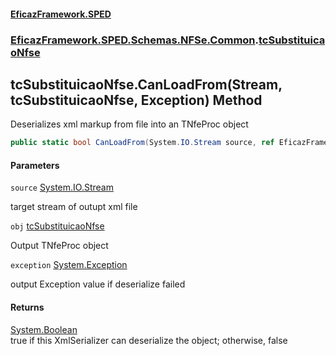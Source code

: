 #### [EficazFramework.SPED](EficazFrameworkSPED.md 'EficazFramework SPED')
### [EficazFramework.SPED.Schemas.NFSe.Common](EficazFramework.SPED.Schemas.NFSe.Common.md 'EficazFramework.SPED.Schemas.NFSe.Common').[tcSubstituicaoNfse](EficazFramework.SPED.Schemas.NFSe.Common/tcSubstituicaoNfse.md 'EficazFramework.SPED.Schemas.NFSe.Common.tcSubstituicaoNfse')

## tcSubstituicaoNfse.CanLoadFrom(Stream, tcSubstituicaoNfse, Exception) Method

Deserializes xml markup from file into an TNfeProc object

```csharp
public static bool CanLoadFrom(System.IO.Stream source, ref EficazFramework.SPED.Schemas.NFSe.Common.tcSubstituicaoNfse obj, ref System.Exception exception);
```
#### Parameters

<a name='EficazFramework.SPED.Schemas.NFSe.Common.tcSubstituicaoNfse.CanLoadFrom(System.IO.Stream,EficazFramework.SPED.Schemas.NFSe.Common.tcSubstituicaoNfse,System.Exception).source'></a>

`source` [System.IO.Stream](https://docs.microsoft.com/en-us/dotnet/api/System.IO.Stream 'System.IO.Stream')

target stream of outupt xml file

<a name='EficazFramework.SPED.Schemas.NFSe.Common.tcSubstituicaoNfse.CanLoadFrom(System.IO.Stream,EficazFramework.SPED.Schemas.NFSe.Common.tcSubstituicaoNfse,System.Exception).obj'></a>

`obj` [tcSubstituicaoNfse](EficazFramework.SPED.Schemas.NFSe.Common/tcSubstituicaoNfse.md 'EficazFramework.SPED.Schemas.NFSe.Common.tcSubstituicaoNfse')

Output TNfeProc object

<a name='EficazFramework.SPED.Schemas.NFSe.Common.tcSubstituicaoNfse.CanLoadFrom(System.IO.Stream,EficazFramework.SPED.Schemas.NFSe.Common.tcSubstituicaoNfse,System.Exception).exception'></a>

`exception` [System.Exception](https://docs.microsoft.com/en-us/dotnet/api/System.Exception 'System.Exception')

output Exception value if deserialize failed

#### Returns
[System.Boolean](https://docs.microsoft.com/en-us/dotnet/api/System.Boolean 'System.Boolean')  
true if this XmlSerializer can deserialize the object; otherwise, false